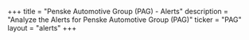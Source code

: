+++
title = "Penske Automotive Group (PAG) - Alerts"
description = "Analyze the Alerts for Penske Automotive Group (PAG)"
ticker = "PAG"
layout = "alerts"
+++

